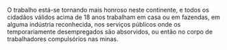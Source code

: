 ﻿O trabalho está-se tornando mais honroso neste continente, e todos os cidadãos válidos acima de 18 anos trabalham em casa ou em fazendas,  em alguma indústria reconhecida, nos serviços públicos onde os temporariamente desempregados são absorvidos, ou então no corpo de trabalhadores compulsórios nas minas.